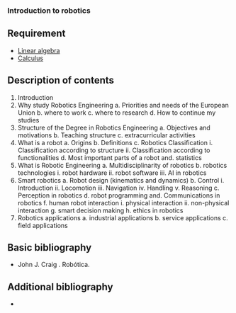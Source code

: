 ### Introduction to robotics

## Requirement

- [Linear algebra](linear_algebra.md)
- [Calculus](calculus.md)

## Description of contents


1.  Introduction 
2.  Why study Robotics Engineering
	a.  Priorities and needs of the European Union
	b.  where to work
	c.  where to research
	d.  How to continue my studies 
3.  Structure of the Degree in Robotics Engineering
	a.  Objectives and motivations
	b.  Teaching structure
	c.  extracurricular activities 
4.  What is a robot
	a.  Origins
	b.  Definitions
	c.  Robotics Classification
		i.  Classification according to structure
		ii. Classification according to functionalities
	d.  Most important parts of a robot and. statistics 
5.  What is Robotic Engineering
	a.  Multidisciplinarity of robotics
	b.  robotics technologies
		i.  robot hardware
		ii. robot software
		iii. AI in robotics 
6.  Smart robotics
	a.  Robot design (kinematics and dynamics)
	b.  Control
		i.  Introduction
		ii. Locomotion
		iii. Navigation
		iv. Handling
	v.  Reasoning
	c.  Perception in robotics
	d.  robot programming and. Communications in robotics
	f.  human robot interaction
	i.  physical interaction ii. non-physical interaction
	g.  smart decision making
	h.  ethics in robotics 
7.  Robotics applications
	a.  industrial applications
	b.  service applications
	c.  field applications

## Basic bibliography

- John J. Craig . Robótica.

## Additional bibliography

-